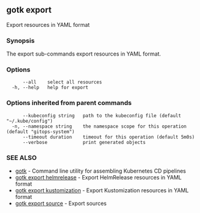 ## gotk export

Export resources in YAML format

### Synopsis

The export sub-commands export resources in YAML format.

### Options

```
      --all    select all resources
  -h, --help   help for export
```

### Options inherited from parent commands

```
      --kubeconfig string   path to the kubeconfig file (default "~/.kube/config")
  -n, --namespace string    the namespace scope for this operation (default "gitops-system")
      --timeout duration    timeout for this operation (default 5m0s)
      --verbose             print generated objects
```

### SEE ALSO

* [gotk](gotk.md)	 - Command line utility for assembling Kubernetes CD pipelines
* [gotk export helmrelease](gotk_export_helmrelease.md)	 - Export HelmRelease resources in YAML format
* [gotk export kustomization](gotk_export_kustomization.md)	 - Export Kustomization resources in YAML format
* [gotk export source](gotk_export_source.md)	 - Export sources


